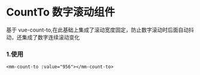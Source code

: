 # CountTo 数字滚动组件

基于 vue-count-to,在此基础上集成了滚动宽度固定，防止数字滚动时后面自动抖动，还集成了数字连续滚动变化

### 1.使用

```
<mm-count-to :value="956"></mm-count-to>
```
